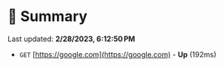 # 📖 Summary
Last updated: **2/28/2023, 6:12:50 PM**

- `GET` [https://google.com](https://google.com) - **Up** (192ms)
